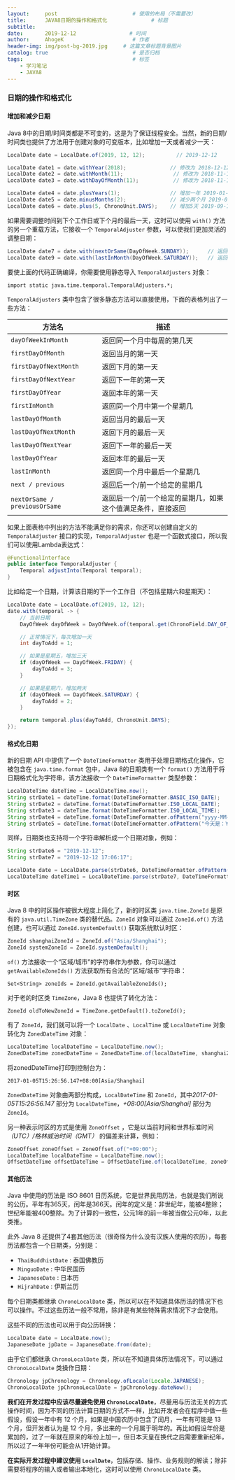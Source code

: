 ```yaml
---
layout:     post                        # 使用的布局（不需要改）
title:      JAVA8日期的操作和格式化              # 标题
subtitle:   
date:       2019-12-12                 # 时间
author:     AhogeK                      # 作者
header-img: img/post-bg-2019.jpg     # 这篇文章标题背景图片
catalog: true                           # 是否归档
tags:                                   # 标签
    - 学习笔记
    - JAVA8
---
```

### 日期的操作和格式化

#### 增加和减少日期

Java 8中的日期/时间类都是不可变的，这是为了保证线程安全。当然，新的日期/时间类也提供了方法用于创建对象的可变版本，比如增加一天或者减少一天：

```java
LocalDate date = LocalDate.of(2019, 12, 12);          // 2019-12-12

LocalDate date1 = date.withYear(2018);              // 修改为 2018-12-12
LocalDate date2 = date.withMonth(11);                // 修改为 2018-11-12
LocalDate date3 = date.withDayOfMonth(11);           // 修改为 2018-11-11

LocalDate date4 = date.plusYears(1);                // 增加一年 2019-01-05
LocalDate date5 = date.minusMonths(2);              // 减少两个月 2019-09-11
LocalDate date6 = date.plus(5, ChronoUnit.DAYS);    // 增加5天 2019-09-16
```

如果需要调整时间到下个工作日或下个月的最后一天，这时可以使用 ``with()`` 方法的另一个重载方法，它接收一个 ``TemporalAdjuster`` 参数，可以使我们更加灵活的调整日期：

```java
LocalDate date7 = date.with(nextOrSame(DayOfWeek.SUNDAY));      // 返回下一个距离当前时间最近的星期日
LocalDate date9 = date.with(lastInMonth(DayOfWeek.SATURDAY));   // 返回本月最后一个星期六
```

要使上面的代码正确编译，你需要使用静态导入 ``TemporalAdjusters`` 对象：

``import static java.time.temporal.TemporalAdjusters.*;``

``TemporalAdjusters`` 类中包含了很多静态方法可以直接使用，下面的表格列出了一些方法：

<table>
<thead>
<tr>
<th>方法名</th>
<th>描述</th>
</tr>
</thead>
<tbody>
<tr>
<td><code>dayOfWeekInMonth</code></td>
<td>返回同一个月中每周的第几天</td>
</tr>
<tr>
<td><code>firstDayOfMonth</code></td>
<td>返回当月的第一天</td>
</tr>
<tr>
<td><code>firstDayOfNextMonth</code></td>
<td>返回下月的第一天</td>
</tr>
<tr>
<td><code>firstDayOfNextYear</code></td>
<td>返回下一年的第一天</td>
</tr>
<tr>
<td><code>firstDayOfYear</code></td>
<td>返回本年的第一天</td>
</tr>
<tr>
<td><code>firstInMonth</code></td>
<td>返回同一个月中第一个星期几</td>
</tr>
<tr>
<td><code>lastDayOfMonth</code></td>
<td>返回当月的最后一天</td>
</tr>
<tr>
<td><code>lastDayOfNextMonth</code></td>
<td>返回下月的最后一天</td>
</tr>
<tr>
<td><code>lastDayOfNextYear</code></td>
<td>返回下一年的最后一天</td>
</tr>
<tr>
<td><code>lastDayOfYear</code></td>
<td>返回本年的最后一天</td>
</tr>
<tr>
<td><code>lastInMonth</code></td>
<td>返回同一个月中最后一个星期几</td>
</tr>
<tr>
<td><code>next / previous</code></td>
<td>返回后一个/前一个给定的星期几</td>
</tr>
<tr>
<td><code>nextOrSame / previousOrSame</code></td>
<td>返回后一个/前一个给定的星期几，如果这个值满足条件，直接返回</td>
</tr>
</tbody>
</table>

如果上面表格中列出的方法不能满足你的需求，你还可以创建自定义的 ``TemporalAdjuster`` 接口的实现，``TemporalAdjuster`` 也是一个函数式接口，所以我们可以使用Lambda表达式：

```java
@FunctionalInterface
public interface TemporalAdjuster {
    Temporal adjustInto(Temporal temporal);
}
```

比如给定一个日期，计算该日期的下一个工作日（不包括星期六和星期天）：

```java
LocalDate date = LocalDate.of(2019, 12, 12);
date.with(temporal -> {
    // 当前日期
    DayOfWeek dayOfWeek = DayOfWeek.of(temporal.get(ChronoField.DAY_OF_WEEK));

    // 正常情况下，每次增加一天
    int dayToAdd = 1;

    // 如果是星期五，增加三天
    if (dayOfWeek == DayOfWeek.FRIDAY) {
        dayToAdd = 3;
    }

    // 如果是星期六，增加两天
    if (dayOfWeek == DayOfWeek.SATURDAY) {
        dayToAdd = 2;
    }

    return temporal.plus(dayToAdd, ChronoUnit.DAYS);
});
```

#### 格式化日期

新的日期 API 中提供了一个 ``DateTimeFormatter`` 类用于处理日期格式化操作，它被包含在 ``java.time.format`` 包中，Java 8的日期类有一个 ``format()`` 方法用于将日期格式化为字符串，该方法接收一个 ``DateTimeFormatter`` 类型参数：

```java
LocalDateTime dateTime = LocalDateTime.now();
String strDate1 = dateTime.format(DateTimeFormatter.BASIC_ISO_DATE);    // 20191212
String strDate2 = dateTime.format(DateTimeFormatter.ISO_LOCAL_DATE);    // 2019-12-12
String strDate3 = dateTime.format(DateTimeFormatter.ISO_LOCAL_TIME);    // 17:04:22.999
String strDate4 = dateTime.format(DateTimeFormatter.ofPattern("yyyy-MM-dd"));   // 2019-12-12
String strDate5 = dateTime.format(DateTimeFormatter.ofPattern("今天是：YYYY年 MMMM DD日 E", Locale.CHINESE)); // 今天是：2019年 十二月 12日 星期四
```

同样，日期类也支持将一个字符串解析成一个日期对象，例如：

```java
String strDate6 = "2019-12-12";
String strDate7 = "2019-12-12 17:06:17";

LocalDate date = LocalDate.parse(strDate6, DateTimeFormatter.ofPattern("yyyy-MM-dd"));
LocalDateTime dateTime1 = LocalDateTime.parse(strDate7, DateTimeFormatter.ofPattern("yyyy-MM-dd HH:mm:ss"));
```

#### 时区

Java 8 中的时区操作被很大程度上简化了，新的时区类 ``java.time.ZoneId`` 是原有的 ``java.util.TimeZone`` 类的替代品。``ZoneId`` 对象可以通过 ``ZoneId.of()`` 方法创建，也可以通过 ``ZoneId.systemDefault()`` 获取系统默认时区：

```java
ZoneId shanghaiZoneId = ZoneId.of("Asia/Shanghai");
ZoneId systemZoneId = ZoneId.systemDefault();
```

``of()`` 方法接收一个“区域/城市”的字符串作为参数，你可以通过 ``getAvailableZoneIds()`` 方法获取所有合法的“区域/城市”字符串：

``Set<String> zoneIds = ZoneId.getAvailableZoneIds();``

对于老的时区类 ``TimeZone``，Java 8 也提供了转化方法：

``ZoneId oldToNewZoneId = TimeZone.getDefault().toZoneId();``

有了 ``ZoneId``，我们就可以将一个 ``LocalDate`` 、``LocalTime`` 或 ``LocalDateTime`` 对象转化为 ``ZonedDateTime`` 对象：

```java
LocalDateTime localDateTime = LocalDateTime.now();
ZonedDateTime zonedDateTime = ZonedDateTime.of(localDateTime, shanghaiZoneId);
```

将zonedDateTime打印到控制台为：

    2017-01-05T15:26:56.147+08:00[Asia/Shanghai]

``ZonedDateTime`` 对象由两部分构成，``LocalDateTime`` 和 ``ZoneId``，其中*2017-01-05T15:26:56.147* 部分为 ``LocalDateTime``，*+08:00[Asia/Shanghai]* 部分为 ``ZoneId``。

另一种表示时区的方式是使用 ``ZoneOffset`` ，它是以当前时间和世界标准时间 *（UTC）/格林威治时间（GMT）* 的偏差来计算，例如：

```java
ZoneOffset zoneOffset = ZoneOffset.of("+09:00");
LocalDateTime localDateTime = LocalDateTime.now();
OffsetDateTime offsetDateTime = OffsetDateTime.of(localDateTime, zoneOffset);
```

#### 其他历法

Java 中使用的历法是 ISO 8601 日历系统，它是世界民用历法，也就是我们所说的公历。平年有365天，闰年是366天。闰年的定义是：非世纪年，能被4整除；世纪年能被400整除。为了计算的一致性，公元1年的前一年被当做公元0年，以此类推。

此外 Java 8 还提供了4套其他历法（很奇怪为什么没有汉族人使用的农历），每套历法都包含一个日期类，分别是：

* ``ThaiBuddhistDate`` : 泰国佛教历
* ``MinguoDate`` : 中华民国历
* ``JapaneseDate`` : 日本历
* ``HijrahDate`` : 伊斯兰历

每个日期类都继承 ``ChronoLocalDate`` 类，所以可以在不知道具体历法的情况下也可以操作。不过这些历法一般不常用，除非是有某些特殊需求情况下才会使用。

这些不同的历法也可以用于向公历转换：

```java
LocalDate date = LocalDate.now();
JapaneseDate jpDate = JapaneseDate.from(date);
```

由于它们都继承 ``ChronoLocalDate`` 类，所以在不知道具体历法情况下，可以通过``ChronoLocalDate`` 类操作日期：

```java
Chronology jpChronology = Chronology.ofLocale(Locale.JAPANESE);
ChronoLocalDate jpChronoLocalDate = jpChronology.dateNow();
```

**我们在开发过程中应该尽量避免使用 ``ChronoLocalDate``**，尽量用与历法无关的方式操作时间，因为不同的历法计算日期的方式不一样，比如开发者会在程序中做一些假设，假设一年中有 12 个月，如果是中国农历中包含了闰月，一年有可能是 13 个月，但开发者认为是 12 个月，多出来的一个月属于明年的。再比如假设年份是累加的，过了一年就在原来的年份上加一，但日本天皇在换代之后需要重新纪年，所以过了一年年份可能会从1开始计算。

**在实际开发过程中建议使用 ``LocalDate``**，包括存储、操作、业务规则的解读；除非需要将程序的输入或者输出本地化，这时可以使用 ``ChronoLocalDate`` 类。